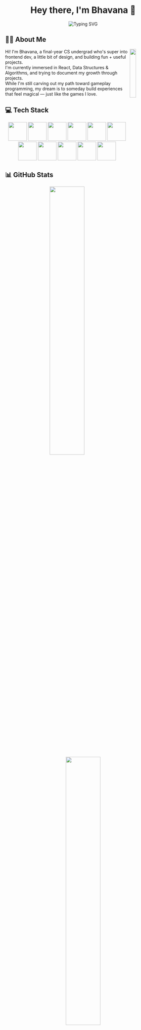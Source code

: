 <h1 align="center">Hey there, I'm Bhavana 👋</h1>

<p align="center">
  <img src="https://readme-typing-svg.herokuapp.com?font=Fira+Code&weight=500&size=22&duration=3000&pause=1200&color=F7971E&center=true&vCenter=true&width=600&lines=👩‍💻+Final+Year+CS+Undergrad;🚀+Java+%7C+Frontend+Dev+%7C+DSA;🎮+Curious+About+Games;" alt="Typing SVG" />
</p>

## 👩‍💻 About Me

<img align="right" width="20%" src="https://camo.githubusercontent.com/6f85d3a9ddca0ffa491da49c112d86afc412509d08ba926846575f427555e937/68747470733a2f2f6d69726f2e6d656469756d2e636f6d2f76322f726573697a653a6669743a3934342f302a463474382d787a2d6239385a637645482e676966" />

Hi! I'm Bhavana, a final-year CS undergrad who's super into frontend dev, a little bit of design, and building fun + useful projects.  
I'm currently immersed in React, Data Structures & Algorithms, and trying to document my growth through projects.  
While I'm still carving out my path toward gameplay programming, my dream is to someday build experiences that feel magical — just like the games I love.

## 💻 Tech Stack  
<div align="center">
  
<img src="https://raw.githubusercontent.com/marwin1991/profile-technology-icons/refs/heads/main/icons/javascript.png" width="60">
<img src="https://raw.githubusercontent.com/marwin1991/profile-technology-icons/refs/heads/main/icons/react.png" width="60">
<img src="https://raw.githubusercontent.com/marwin1991/profile-technology-icons/refs/heads/main/icons/node_js.png" width="60">
<img src="https://raw.githubusercontent.com/marwin1991/profile-technology-icons/refs/heads/main/icons/vite.png" width="60">
<img src="https://raw.githubusercontent.com/marwin1991/profile-technology-icons/refs/heads/main/icons/java.png" width="60">
<img src="https://raw.githubusercontent.com/marwin1991/profile-technology-icons/refs/heads/main/icons/python.png" width="60">
<img src="https://raw.githubusercontent.com/marwin1991/profile-technology-icons/refs/heads/main/icons/git.png" width="60">
<img src="https://raw.githubusercontent.com/marwin1991/profile-technology-icons/refs/heads/main/icons/visual_studio_code.png" width="60">
<img src="https://raw.githubusercontent.com/marwin1991/profile-technology-icons/refs/heads/main/icons/html.png" width="60" color="white">
<img src="https://raw.githubusercontent.com/marwin1991/profile-technology-icons/refs/heads/main/icons/css.png" width="60">



<img src="https://raw.githubusercontent.com/marwin1991/profile-technology-icons/refs/heads/main/icons/figma.png" width="60">

</div>



## 📊 GitHub Stats  
<p align="center">
  <img src="https://github-readme-stats.vercel.app/api?username=bhavana-201&show_icons=true&theme=radical&hide_border=true&border_radius=10" width="47%"/>
  <img src="https://streak-stats.demolab.com?user=bhavana-201&theme=radical&hide_border=true&border_radius=10" width="47%"/>
</p>


## 🏆 GitHub Trophies  
<p align="center">
  <img src="https://github-profile-trophy.vercel.app/?username=bhavana-201&theme=gruvbox-light&no-frame=true&margin-w=10&margin-h=10" />
</p>



## 📚 Currently Learning
- ⚛️ React.js, MUI 
- 📈 Data Structures and Algorithms  
- 🎮 Exploring gameplay roles — slowly building my entry point  


 ## ✨ Let's Catch Up! <img src="https://user-images.githubusercontent.com/74038190/212284158-e840e285-664b-44d7-b79b-e264b5e54825.gif" width="200">
<p align="center">
  <a href="mailto:bhavanapendyala9@gmail.com">
    <img src="https://img.shields.io/badge/Gmail-D14836?style=for-the-badge&logo=gmail&logoColor=white"/>
  </a>
  <a href="www.linkedin.com/in/bhavana-pendyala" target="_blank">
    <img src="https://img.shields.io/badge/LinkedIn-blue?style=for-the-badge&logo=linkedin&logoColor=white"/>
  </a>
</p>


##  Thanks for Visiting 
<p align="center">
  <p>Everything here is work in progress <strong> <3 </strong> just like me.<p><br>
  <img src="(https://github.com/user-attachments/assets/12e69b2c-f46f-4309-9a00-a3a26af11ded)" width="120"/>
</p>
